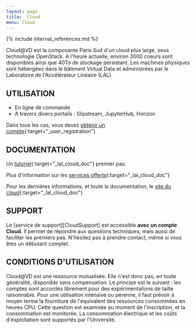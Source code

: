 ```yaml
---
layout: page
title:  Cloud
menu: Cloud
---
```


{% include internal_references.md %}

Cloud@VD est la composante Paris Sud d'un cloud plus large, sous technologie
OpenStack. A l'heure actuelle, environ 3000 coeurs sont disponibles 
ainsi que 40To de stockage persistant. 
Les machines physiques sont hébergées dans le bâtiment Virtual Data 
et administrées par le Laboratoire de l'Accélérateur Linéaire (LAL). 

## UTILISATION

* En ligne de commande 
* A travers divers portails : Slipstream, JupyterHub, Horizon 

Dans tous les cas, vous devez [obtenir un compte](https://openstack.lal.in2p3.fr/2016/02/16/registration/){:target="_user_registration"}

## DOCUMENTATION

Un [tutoriel](https://openstack.lal.in2p3.fr/tutoriel/tutorial/){:target="_lal_cloud_doc"} premier pas.

Plus d'information sur les [services offerts](https://openstack.lal.in2p3.fr/architecture-systeme/services/){:target="_lal_cloud_doc"}
 
Pour les dernières informations, et toute la documentation, le [site du cloud](https://openstack.lal.in2p3.fr/){:target="_lal_cloud_doc"}
 
## SUPPORT

Le [service de support][CloudSupport] est accessible
**avec un compte Cloud**. 
Il permet de répondre aux questions techniques, mais aussi de faciliter les premiers pas. N'hésitez pas à prendre
contact, même si vous êtes un débutant complet.

## CONDITIONS D'UTILISATION

Cloud@VD est une ressource mutualisée. Elle n'est donc pas, en toute généralité, disponible sans compensation.
Le principe est le suivant : les comptes sont accordés librement pour des expérimentations de taille raisonnable.
Pour une utilisation intensive ou pérenne,  il faut prévoir à moyen terme la fourniture de l'équivalent des ressources
consommées en heures CPU. Cette question est examinée au moment de l'inscription, et la consommation est monitorée.
La consommation électrique et les coûts d'exploitation sont supportés par l'Université.

